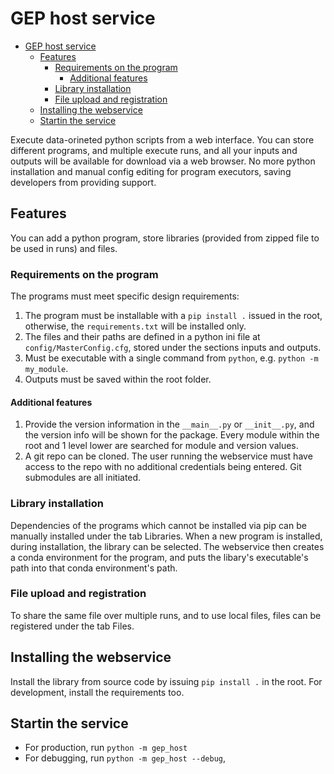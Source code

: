 # GEP host service

- [GEP host service](#gep-host-service)
  - [Features](#features)
    - [Requirements on the program](#requirements-on-the-program)
      - [Additional features](#additional-features)
    - [Library installation](#library-installation)
    - [File upload and registration](#file-upload-and-registration)
  - [Installing the webservice](#installing-the-webservice)
  - [Startin the service](#startin-the-service)

Execute data-orineted python scripts from a web interface. You can store different programs, and multiple execute runs, and all your inputs and outputs will be available for download via a web browser. No more python installation and manual config editing for program executors, saving developers from providing support.

## Features

You can add a python program, store libraries (provided from zipped file to be used in runs) and files.

### Requirements on the program

The programs must meet specific design requirements:

1. The program must be installable with a `pip install .` issued in the root, otherwise, the `requirements.txt` will be installed only.
2. The files and their paths are defined in a python ini file at `config/MasterConfig.cfg`, stored under the sections inputs and outputs.
3. Must be executable with a single command from `python`, e.g. `python -m my_module`.
4. Outputs must be saved within the root folder.

#### Additional features

1. Provide the version information in the `__main__.py` or `__init__.py`, and the version info will be shown for the package. Every module within the root and 1 level lower are searched for module and version values.
2. A git repo can be cloned. The user running the webservice must have access to the repo with no additional credentials being entered. Git submodules are all initiated.

### Library installation

Dependencies of the programs which cannot be installed via pip can be manually installed under the tab Libraries. When a new program is installed, during installation, the library can be selected. The webservice then creates a conda environment for the program, and puts the libary's executable's path into that conda environment's path.

### File upload and registration

To share the same file over multiple runs, and to use local files, files can be registered under the tab Files.

## Installing the webservice

Install the library from source code by issuing `pip install .` in the root. For development, install the requirements too.

## Startin the service

- For production, run `python -m gep_host`
- For debugging, run `python -m gep_host --debug`,

<!--
- make table font smaller
- add queue management
- don't copy over inheritable files, rather, use the original one
- if a package is being installed with a name X, and another package named X is wanted to be installed again, it crashes
- Write the comment of a program, run and library into a file, and support markdown. Make it editable.
- user auth
- make property public for input and output files, and if a file is not public, ask for token
- put the files relative to cwd, not relative to `__file__`
-->
